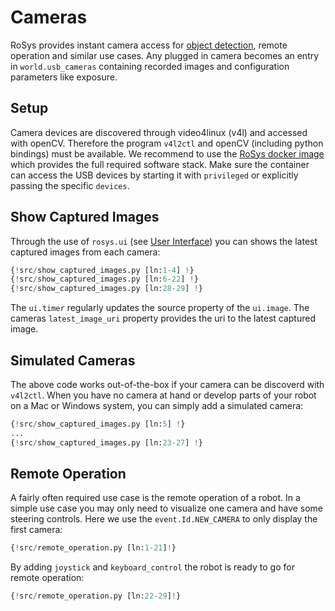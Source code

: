# Cameras

RoSys provides instant camera access for [object detection](object_detection.md), remote operation and similar use cases.
Any plugged in camera becomes an entry in `world.usb_cameras` containing recorded images and configuration parameters like exposure.

## Setup

Camera devices are discovered through video4linux (v4l) and accessed with openCV.
Therefore the program `v4l2ctl` and openCV (including python bindings) must be available.
We recommend to use the [RoSys docker image](https://hub.docker.com/r/zauberzeug/rosys) which provides the full required software stack.
Make sure the container can access the USB devices by starting it with `privileged` or explicitly passing the specific `devices`.

## Show Captured Images

Through the use of `rosys.ui` (see [User Interface](../architecture/user_interface.md)) you can shows the latest captured images from each camera:

```python hl_lines="8 12-21"
{!src/show_captured_images.py [ln:1-4] !}
{!src/show_captured_images.py [ln:6-22] !}
{!src/show_captured_images.py [ln:28-29] !}
```

The `ui.timer` regularly updates the source property of the `ui.image`.
The cameras `latest_image_uri` property provides the uri to the latest captured image.

## Simulated Cameras

The above code works out-of-the-box if your camera can be discoverd with `v4l2ctl`.
When you have no camera at hand or develop parts of your robot on a Mac or Windows system, you can simply add a simulated camera:

```python hl_lines="8-15"
{!src/show_captured_images.py [ln:5] !}
...
{!src/show_captured_images.py [ln:23-27] !}
```

## Remote Operation

A fairly often required use case is the remote operation of a robot.
In a simple use case you may only need to visualize one camera and have some steering controls.
Here we use the `event.Id.NEW_CAMERA` to only display the first camera:

```python hl_lines="16 20"
{!src/remote_operation.py [ln:1-21]!}
```

By adding `joystick` and `keyboard_control` the robot is ready to go for remote operation:

```python hl_lines="4 5"
{!src/remote_operation.py [ln:22-29]!}
```
